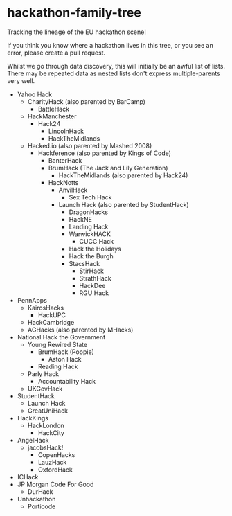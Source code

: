 # hackathon-family-tree
Tracking the lineage of the EU hackathon scene! 

If you think you know where a hackathon lives in this tree, or you see an error, please create a pull request. 

Whilst we go through data discovery, this will initially be an awful list of lists. There may be repeated data as nested lists don't express multiple-parents very well. 

- Yahoo Hack
  - CharityHack (also parented by BarCamp)
    - BattleHack
  - HackManchester
    - Hack24
      - LincolnHack
      - HackTheMidlands
  - Hacked.io (also parented by Mashed 2008)
    - Hackference (also parented by Kings of Code)
      - BanterHack
      - BrumHack (The Jack and Lily Generation)
        - HackTheMidlands (also parented by Hack24)
      - HackNotts
        - AnvilHack
          - Sex Tech Hack
        - Launch Hack (also parented by StudentHack)
          - DragonHacks
          - HackNE
          - Landing Hack
          - WarwickHACK
            - CUCC Hack
          - Hack the Holidays
          - Hack the Burgh
          - StacsHack
            - StirHack
            - StrathHack
            - HackDee
            - RGU Hack
- PennApps
  - KairosHacks
    - HackUPC
  - HackCambridge
  - AGHacks (also parented by MHacks)
- National Hack the Government
  - Young Rewired State
    - BrumHack (Poppie)
      - Aston Hack 
    - Reading Hack
  - Parly Hack
      - Accountability Hack
  - UKGovHack
- StudentHack
  - Launch Hack
  - GreatUniHack
- HackKings
  - HackLondon
    - HackCity
- AngelHack
  - jacobsHack!
    - CopenHacks
    - LauzHack
    - OxfordHack
- ICHack
- JP Morgan Code For Good
  - DurHack
- Unhackathon
  - Porticode
